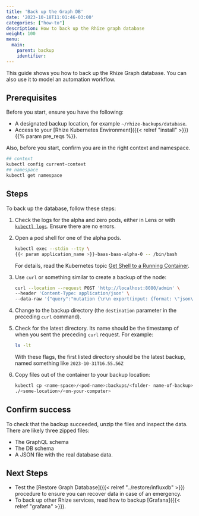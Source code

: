 ```yaml
---
title: 'Back up the Graph DB'
date: '2023-10-18T11:01:46-03:00'
categories: ["how-to"]
description: How to back up the Rhize graph database
weight: 100
menu:
  main:
    parent: backup
    identifier:
---
```


This guide shows you how to back up the Rhize Graph database.
You can also use it to model an automation workflow.

## Prerequisites

Before you start, ensure you have the following:

- A designated backup location, for example `~/rhize-backups/database`.
- Access to your [Rhize Kubernetes Environment]({{< relref "install" >}})
{{% param pre_reqs %}}.

Also, before you start, confirm you are in the right context and namespace.

```bash
## context
kubectl config current-context
## namespace
kubectl get namespace
```
## Steps

To back up the database, follow these steps:

1. Check the logs for the alpha and zero pods, either in Lens or with [`kubectl logs`](https://kubernetes.io/docs/reference/generated/kubectl/kubectl-commands#logs).
    Ensure there are no errors.

1. Open a pod shell for one of the alpha pods.

    ```bash
    kubectl exec --stdin --tty \
    {{< param application_name >}}-baas-baas-alpha-0 -- /bin/bash
    ```

    For details, read the Kubernetes topic [Get Shell to a Running Container](https://kubernetes.io/docs/tasks/debug/debug-application/get-shell-running-container/).

1. Use `curl` or something similar to create a backup of the node:

    ```bash
    curl --location --request POST 'http://localhost:8080/admin' \
    --header 'Content-Type: application/json' \
    --data-raw '{"query":"mutation {\r\n export(input: {format: \"json\", destination: \"/dgraph/backups/'" $(date +"%Y-%m-%dT%H.%M.%SZ")"'\"}) {\r\n response {\r\n message\r\n code\r\n }\r\n}\r\n}","variables":{}}'
    ```

1. Change to the backup directory (the `destination` parameter in the preceding `curl` command).

1. Check for the latest directory. Its name should be the timestamp of when you sent the preceding `curl` request. For example:

   ```bash
   ls -lt
   ```

   With these flags, the first listed directory should be the latest backup, named something like `2023-10-31T16.55.56Z`


1. Copy files out of the container to your backup location:

   ```bash
   kubectl cp <name-space>/<pod-name>:backups/<folder- name-of-backup> \
   ./<some-location>/<on-your-computer>
   ```

## Confirm success

To check that the backup succeeded, unzip the files and inspect the data.
There are likely three zipped files:
- The GraphQL schema
- The DB schema
- A JSON file with the real database data.

## Next Steps

- Test the [Restore Graph Database]({{< relref "../restore/influxdb" >}}) procedure to ensure you can recover data in case of an emergency.
- To back up other Rhize services, read how to backup [Grafana]({{< relref "grafana" >}}).
